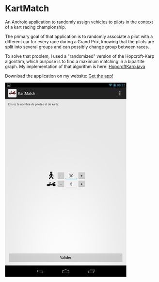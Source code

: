 KartMatch
=========

An Android application to randomly assign vehicles to pilots in the context of a kart racing championship.

The primary goal of that application is to randomly associate a pilot with a different car for every race during a Grand Prix, knowing that the pilots are split into several groups and can possibly change group between races. 

To solve that problem, I used a "randomized" version of the Hopcroft-Karp algorithm, which purpose is to find a maximum matching in a bipartite graph. My implementation of that algorithm is here: <a href="https://github.com/pierre-dejoue/kart-match/blob/master/src/fr/neuf/perso/pdejoue/kart_match/HopcroftKarp.java">HopcroftKarp.java</a>

Download the application on my website: <a href="http://pdejoue.perso.neuf.fr/section_stuff/technical/kartmatch.php?lang=EN">Get the app!</a>

<img src="https://github.com/pierre-dejoue/kart-match/blob/master/screenshots/KartMatch_01.jpg?raw=true" />
